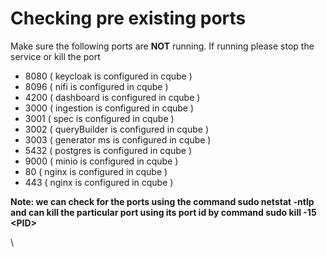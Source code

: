 # Checking pre existing ports

Make sure the following ports are **NOT** running. If running please stop the service or kill the port

* 8080 ( keycloak is configured in cqube )
* 8096 ( nifi is configured in cqube )
* 4200 ( dashboard is configured in cqube )
* 3000 ( ingestion is configured in cqube )
* 3001 ( spec is configured in cqube )
* 3002 ( queryBuilder is configured in cqube )
* 3003 ( generator ms is configured in cqube )
* 5432 ( postgres is configured in cqube )
* 9000 ( minio is configured in cqube )
* 80  ( nginx is configured in cqube )
* 443 ( nginx is configured in cqube )

**Note: we can check for the ports using the command sudo netstat -ntlp and can kill the particular port using its port id by command sudo kill -15 \<PID>**

\
